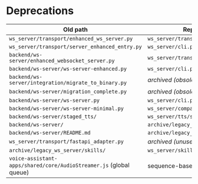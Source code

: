 # Deprecations

| Old path | Replacement |
| --- | --- |
| `ws_server/transport/enhanced_ws_server.py` | `ws_server/transport/server.py` |
| `ws_server/transport/server_enhanced_entry.py` | `ws_server/cli.py` |
| `backend/ws-server/enhanced_websocket_server.py` | `ws_server/transport/server.py` |
| `backend/ws-server/ws-server-enhanced.py` | `ws_server/cli.py` |
| `backend/ws-server/integration/migrate_to_binary.py` | _archived (obsolete)_ |
| `backend/ws-server/migration_complete.py` | _archived (obsolete)_ |
| `backend/ws-server/ws-server.py` | `ws_server/cli.py` |
| `backend/ws-server/ws-server-minimal.py` | `ws_server/compat/legacy_ws_server.py` |
| `backend/ws-server/staged_tts/` | `ws_server/tts/staged_tts/` |
| `backend/ws-server/` | `archive/legacy_ws_server/` |
| `backend/ws-server/README.md` | `archive/legacy_ws_server/README.md` |
| `ws_server/transport/fastapi_adapter.py` | _archived (unused)_ |
| `archive/legacy_ws_server/skills/` | `ws_server/skills/` |
| `voice-assistant-apps/shared/core/AudioStreamer.js` (global queue) | sequence-based playback in same file |
